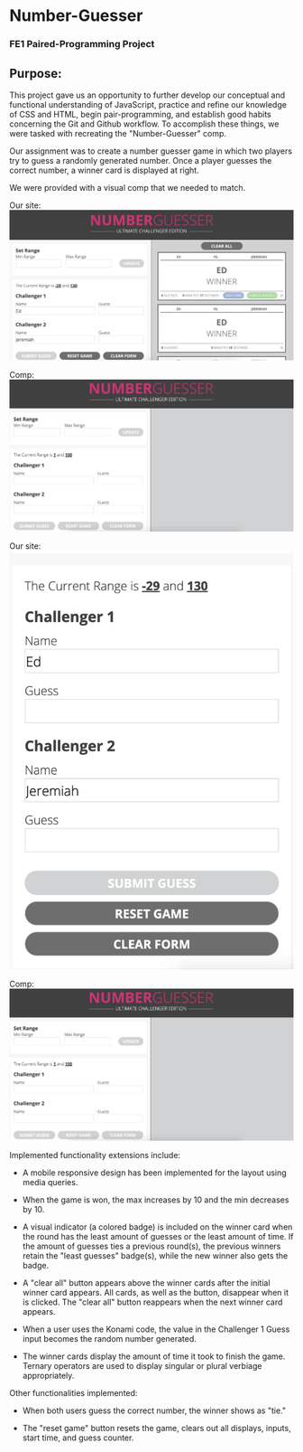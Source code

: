 # Number-Guesser

### FE1 Paired-Programming Project

## Purpose:

This project gave us an opportunity to further develop our conceptual and functional understanding of JavaScript, practice and refine our knowledge of CSS and HTML, begin pair-programming, and establish good habits concerning the Git and Github workflow. To accomplish these things, we were tasked with recreating the "Number-Guesser" comp.

Our assignment was to create a number guesser game in which two players try to guess a randomly generated number. Once a player guesses the correct number, a winner card is displayed at right.

We were provided with a visual comp that we needed to match.

Our site:
![alt="Screen shot of main page"](assets/main-screen.png)

Comp:
![alt="Screen shot of main page comp"](assets/main-comp.png)

Our site:
![alt="Screen shot of mobile page"](assets/mobile-screen.png)

Comp:
![alt="Screen shot of main page comp"](assets/main-comp.png)

Implemented functionality extensions include:

* A mobile responsive design has been implemented for the layout using media queries.

* When the game is won, the max increases by 10 and the min decreases by 10.

* A visual indicator (a colored badge) is included on the winner card when the round has the least amount of guesses or the least amount of time. If the amount of guesses ties a previous round(s), the previous winners retain the "least guesses" badge(s), while the new winner also gets the badge.

* A "clear all" button appears above the winner cards after the initial winner card appears. All cards, as well as the button, disappear when it is clicked. The "clear all" button reappears when the next winner card appears.

* When a user uses the Konami code, the value in the Challenger 1 Guess input becomes the random number generated.

* The winner cards display the amount of time it took to finish the game. Ternary operators are used to display singular or plural verbiage appropriately.

Other functionalities implemented:

* When both users guess the correct number, the winner shows as "tie."

* The "reset game" button resets the game, clears out all displays, inputs, start time, and guess counter.
